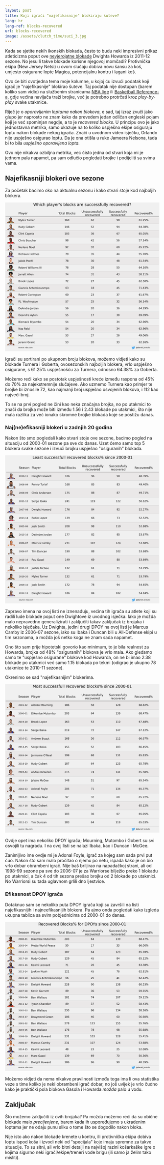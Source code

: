 ```yaml
---
layout: post
title: Koji igrači "najefikasnije" blokiraju šuteve?
lang: hr
lang-ref: blocks-recovered
url: blocks-recovered
image: /assets/clutch_time/suci_3.jpg
---
```


Kada se sjetite nekih ikonskih blokada, često to budu neki impresivni prikaz atleticizma poput ove [nevjerojatne blokade](https://www.youtube.com/watch?v=Jp221IrgUdk) Dwighta Howarda iz 2011-12 sezone. No jesu li takve blokade korisne njegovoj momčadi? Protivnička ekipa (New Jersey Netsi) u ovom slučaju dobiva novu šansu za koš, umjesto osigurane lopte Magica, potencijalnu kontru i lagani koš.

Ovo će biti ovotjedna tema moje kolumne, u kojoj ću izvući podatak koji igrač je "najefikasnije" blokirao šuteve. Taj podatak nije dostupan (barem koliko sam vidio) na službenim stranicama [NBA lige](https://www.nba.com/stats/) ili [Basketball Reference-a](https://www.basketball-reference.com/), gdje većina navijača traži brojke, već je potrebno protrčati kroz *play-by-play* svake utakmice.

Riječ je o *oporavljenim loptama nakon blokova*, e sad, taj izraz zvuči jako glupo jer naprosto ne znam kako da prevedem jedan odličan engleski pojam koji je već spominjan negdje, a to je *recovered blocks*. U principu ovo je jako jednostavna metrika, samo ukazuje na to koliko uspješno ekipe osiguraju loptu nakon blokade nekog igrača. Znači u uvodnom video isječku, Orlando nije uspješno osigurao loptu. Da je ona otišla u ruke Jameera Nelsona, tada bi to bila *uspješno oporavljena lopta*.

Ovo nije nikakva ozbiljna metrika, već čisto jedna od stvari koja mi je jednom pala napamet, pa sam odlučio pogledati brojke i podijeliti sa svima vama.

## Najefikasniji blokeri ove sezone

Za početak bacimo oko na aktualnu sezonu i kako stvari stoje kod najboljih blokera.

![](/assets/recovered_blocks/recovered_blocks.png)

Igrači su sortirani po ukupnom broju blokova, možemo vidjeti kako su blokade Turnera i Goberta, ovosezonskih najboljih blokera, vrlo uspješno osigurane, s 61.25% uspješnošću za Turnera, odnosno 64.38% za Goberta.

Možemo reći kako se postotak uspješnosti kreće između raspona od 45% do 70% za najekstremnije slučajeve. Ako uzmemo Turnera kao primjer te brojke bi iznosile 72, kao najmanji broj uspješno osvojenih blokova, i 112 kao najveći broj.

To se na prvi pogled ne čini kao neka značajna brojka, no po utakmici to znači da brojka može biti između 1.56 i 2.43 blokade po utakmici, što nije mala razlika za već ionako skromne brojke blokada koje se postižu danas.

### Naj(ne)efikasniji blokeri u zadnjih 20 godina

Nakon što smo pogledali kako stvari stoje ove sezone, bacimo pogled na situaciju od 2000-01 sezone pa sve do danas. Uzet ćemo samo top 5 blokera svake sezone i izvući brojku uspješno "osiguranih" blokada.

![](/assets/recovered_blocks/least_succ_recovered.png)

Zapravo imena na ovoj listi ne iznenađuju, većina tih igrača su atlete koji su radili lude blokade poput one Dwightove iz uvodnog isječka. Iako je možda malo nepravedno generalizirati i zaključiti takav zaključak iz brojaka i nekoliko isječaka. Uz Dwighta, jedini drugi DPOY na ovoj listi je Marcus Camby iz 2006-07 sezone, iako su Ibaka i Duncan bili u All-Defense ekipi u tim sezonama, a možda još netko koga ne znam sada napamet.

Ono što sam prije hipotetski govorio kao minimum, to je bila realnost za Howarda, brojka od 48% "osiguranih" blokova je vrlo mala. Ako gledamo samo te "uspješno osigurane" blokove kod Howarda, on ne bi imao 2.38 blokade po utakmici već samo 1.15 blokada po tekmi (odigrao je ukupno 78 utakmice te 2010-11 sezone).

Okrenimo se sad "najefikasnijim" blokerima.

![](/assets/recovered_blocks/most_succ_recovered.png)

Ovdje opet ima nekoliko DPOY igrača; Mourning, Mutombo i Gobert su svi osvojili tu nagradu. I na ovoj listi se nalazi Ibaka, kao i Duncan i McGee.

Zanimljivo ime ovdje mi je Adonal Foyle, igrač za kojeg sam sada prvi put čuo. Nakon što sam malo pročitao o njemu po netu, ispada kako je on bio vrlo dobar obrambeni igrač. Nije baš briljirao na napadačkoj strani, ali od 1998-99 sezone pa sve do 2006-07 je za Warriorse bilježio preko 1 blokadu po utakmici, a čak 4 od tih sezona prešao brojku od 2 blokade po utakmici. No Warriorsi su tada uglavnom grlili dno ljestvice.

### Efikasnost DPOY igrača

Dotaknuo sam se nekoliko puta DPOY igrača koji su završili na listi najefikasnijih i najneefikasnijih blokera. Pa ajmo onda pogledati kako izgleda ukupna tablica sa svim pobjednicima od 2000-01 do danas.

![](/assets/recovered_blocks/dpoys.png)

Možemo vidjeti da nema nikakve pravilnosti između toga ima li ova statistika veze s time koliko je neki obrambeni igrač dobar, no još uvijek je vrlo čudno kako je praktički pola blokova Gasola i Howarda *možda* palo u vodu.


## Zaključak

Što možemo zaključiti iz ovih brojaka? Pa možda možemo reći da su obične blokade malo *precijenjene*, barem kada ih uspoređujemo s ukradenim loptama jer ne odaju punu sliku o tome što se dogodilo nakon bloka.

Nije isto ako nakon blokade krenete u kontru, ili protivnička ekipa dobiva loptu ispod koša i izvodi neki od "specijala" koje imaju spremne za takve situacije. To su sitni, ali vrlo bitni detalji na najvišoj razini košarkaške igre o kojima sigurno neki igrači/ekipe/treneri vode brigu (ili samo ja želim tako misliti).
